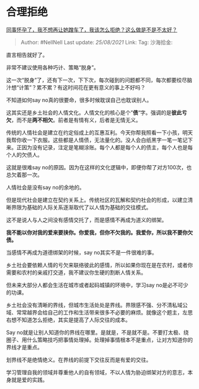 # 合理拒绝
[同事怀孕了，我不想再让她蹭车了，我该怎么拒绝？这么做是不是不太好？](https://www.zhihu.com/question/423335938/answer/1800414024)

> Author: #NellNell
> Last update: *25/08/2021*
> Link:
> Tag:
> 沙海拾金:

直言相告就好了。

非常不建议使用各种巧计、策略“脱身”。

这一次“脱身”了，还有下一次，下下次，每次碰到的问题都不同，每次都要绞尽脑汁想“计策”？累不累？有这时间花在更有意义的事上不好吗？

不知道如何say no真的很要命，很多时候耽误自己也耽误别人。

这其实还是乡土社会的人情文化。人情文化的核心是个”**债**“字。强调的是**彼此亏欠**，而不是**两不相欠**。前者是有情有义，后者是无情无义。

传统的人情社会是建立在约定俗成上的互惠互利。今天你帮我照看一下小孩，明天我帮你收一下衣服。这些都是人情债，无法量化的。没人会白纸黑字一笔一笔记下来。正因为没有记录，注定是笔糊涂账。每个人都是每个人的债主，每个人也是每个人的欠债人。

这就是很难say no的原因。因为在这样的文化逻辑中，即便你帮了对方100次，也总欠着那一次。

人情社会是没有say no的余地的。

但是现代社会是建立在契约关系上。传统社区的瓦解和契约社会的形成，以建立清晰界限为基础的人际关系逐渐取代了以人情为基础的交往模式。

这不是说人与人之间没有感情交托了，而是感情不再成为道义的绑架。

**我不能以你对我的爱来要挟你。你爱我，但你不欠我的。我爱你，所以我不要你欠债。**

当感情不再成为道德绑架的时候，say no其实不是一件很难的事。

乡土社会要依赖人情的亏欠来联络彼此的感情，所以如果你现在是在农村，或者你需要和农村的亲戚打交道，我不建议你生硬的割断人情关系。

但未来大部分人都会生活在城市或者起码城镇的环境中，学习say no是必不可少的功课。

乡土社会没有清晰的界线，但城市生活处处是界线。界限感不强、分不清私域公域、常常越界会给自己的工作和生活带来很多不必要的麻烦。就像这个题主，左思右想不知道怎么拒绝，其实是提高了人际交往的成本。

Say no就是让别人知道你的界线在哪里。是就是，不是就不是。不要打太极、绕圈子、用什么策略技巧把事情处理掉。处理掉事情根本不是重点，让对方知道你的界线才是重点。

划界线不是绝情绝义。在界线的前提下交往反而是有爱的交往。

学习管理自我的领域并尊重他人的自有领域，不以人情为胁迫绑架对方的意志，本身就是爱的实践。
